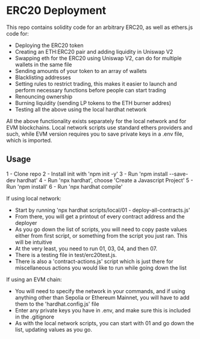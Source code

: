 # ERC20 Deployment

This repo contains solidity code for an arbitrary ERC20, as well as ethers.js code for:

-   Deploying the ERC20 token
-   Creating an ETH:ERC20 pair and adding liquidity in Uniswap V2
-   Swapping eth for the ERC20 using Uniswap V2, can do for multiple wallets
    in the same file
-   Sending amounts of your token to an array of wallets
-   Blacklisting addresses
-   Setting rules to restrict trading, this makes it easier to launch and perform necessary functions
    before people can start trading
-   Renouncing ownership
-   Burning liquidity (sending LP tokens to the ETH burner addres)
-   Testing all the above using the local hardhat network

All the above functionality exists separately for the local network and for EVM blockchains.
Local network scripts use standard ethers providers and such, while EVM version requires you
to save private keys in a .env file, which is imported.

## Usage

1 - Clone repo
2 - Install init with 'npm init -y'
3 - Run 'npm install --save-dev hardhat'
4 - Run 'npx hardhat', choose 'Create a Javascript Project'
5 - Run 'npm install'
6 - Run 'npx hardhat compile'

If using local network:

-   Start by running 'npx hardhat scripts/local/01 - deploy-all-contracts.js'
-   From there, you will get a printout of every contract address and the deployer
-   As you go down the list of scripts, you will need to copy paste values either from first script,
    or something from the script you just ran. This will be intuitive
-   At the very least, you need to run 01, 03, 04, and then 07.
-   There is a testing file in test/erc20test.js.
-   There is also a 'contract-actions.js' script which is just there for miscellaneous actions you
    would like to run while going down the list

If using an EVM chain:

-   You will need to specify the network in your commands, and if using anything other than Sepolia
    or Ethereum Mainnet, you will have to add them to the 'hardhat.config.js' file
-   Enter any private keys you have in .env, and make sure this is included in the .gitignore
-   As with the local network scripts, you can start with 01 and go down the list, updating values
    as you go.
